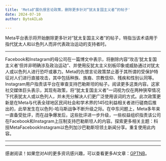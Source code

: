 ```yaml
---
title: 'Meta扩展仇恨言论政策，删除更多针对“犹太复国主义者”的帖子'
date: 2024-07-10
author: ByteAILab

---
```


Meta平台表示将开始删除更多针对“犹太复国主义者”的帖子，特指当该术语用于指代犹太人和以色列人而非代表政治运动的支持者时。

---
Facebook和Instagram的母公司在一篇博文中表示，将删除内容“攻击‘犹太复国主义者’但并非明确涉及政治运动”、并使用反犹太主义刻板印象或威胁通过对犹太人或以色列人进行恐吓或暴力。Meta的仇恨言论政策禁止基于其所谓的受保护特征对人们进行直接攻击，其中包括种族、族裔、宗教信仰、残疾和性别认同等。Instagram用户指责该平台在审查支持巴勒斯坦的帖子。阅读更多这类内容。这家社交媒体巨头表示，其现有政策，将“犹太复国主义者”一词视为仅在两种狭窄情况下代表犹太人或以色列人，并未充分解决人们更广泛使用该词的方式。此次政策更新是在Meta与代表全球地区民间社会和学术界的145位利益相关者进行磋商后推出的，此举发生在以色列-哈马斯战争不断升级之际。在中东问题上，Meta多年来一直备受批评，而在战争爆发后，这些批评进一步升级，一些权益组织指责该公司在Facebook和Instagram上压制支持巴勒斯坦人的内容。探索更多相关主题：科技MetaFacebookInstagram以色列加沙巴勒斯坦领土新闻分享。重复使用此内容。

---
---
感谢阅读！如果您对AI的更多资讯感兴趣，可以查看更多AI文章：[GPTNB](https://gptnb.com)。